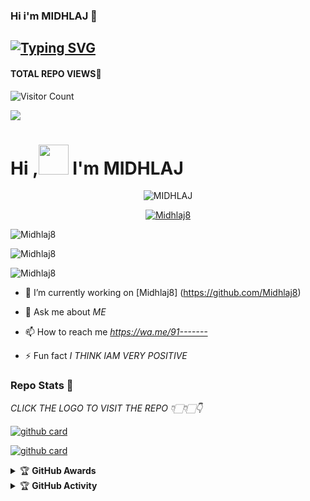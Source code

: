### Hi i'm MIDHLAJ 👋

## [![Typing SVG](https://readme-typing-svg.herokuapp.com?font=Lemon+milk&color=F7000&lines=Hi...++im+Midhlaj;Welcome+to+my+profile;full+stack+developer)](https://git.io/typing-svg)
#### TOTAL REPO VIEWS📍
![Visitor Count](https://profile-counter.glitch.me/Midhlaj8/count.svg)

<img src=https://i.ibb.co/5WL2Y8j/photo-2022-09-16-09-17-48.jpg>

# Hi ,<a href="Hey"><img src="https://raw.githubusercontent.com/TOXIC-DEVIL/TOXIC-DEVIL/TOXIC-DEVIL-OFFICIAL/media/Hi.gif" width="48px"></a> I'm MIDHLAJ&nbsp;



<p align="center"> <img src="https://komarev.com/ghpvc/?username=Midhlaj8&label=Profile%20views&color=0e75b6&style=flat" alt="MIDHLAJ" /> </p>


<p align="center"> <a href="https://github.com/ryo-ma/github-profile-trophy"><img src="https://github-profile-trophy.vercel.app/?username=Midhlaj8" alt="Midhlaj8" /></a> </p>

<p align="center">
<p><img align="center" src="https://github-readme-stats.vercel.app/api/top-langs?username=Midhlaj8&show_icons=true&theme=dark&locale=en&layout=compact" alt="Midhlaj8" /></p>

<p align="center">
<p><img align="center" src="https://github-readme-stats.vercel.app/api?username=Midhlaj8&show_icons=true&theme=dark&locale=en" alt="Midhlaj8" /></p>

<p><img align="center" src="https://github-readme-streak-stats.herokuapp.com/?user=Midhlaj8&theme=dark" alt="Midhlaj8" /></p>
</p>

- 🔭 I’m currently working on [Midhlaj8] (https://github.com/Midhlaj8)

- 💬 Ask me about *ME*

- 📫 How to reach me *https://wa.me/91-------*

- ⚡️ Fun fact *I THINK IAM VERY POSITIVE*


### Repo Stats 🔭

*CLICK THE LOGO TO VISIT THE REPO 👇🏻👇🏻👇*


[![github card](https://github-readme-stats.vercel.app/api/pin/?username=Midhlaj8&repo=Midhlaj8&theme=dark)](https://github.com/Midhlaj8)




[![github card](https://github-readme-stats.vercel.app/api/pin/?username=Midhlaj8&repo=Midhlaj8&theme=dark)](https://github.com/Midhlaj8)




<details>
    <summary>&#127942 <b>GitHub Awards</b></summary><br/>

![Github Trophy](https://github-profile-trophy.vercel.app/?username=Midhlaj8)

</details>

<details>
    <summary>&#127942 <b>GitHub Activity</b></summary><br/>

